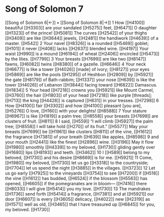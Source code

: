# Song of Solomon 7
[[Song of Solomon 6|←]] • [[Song of Solomon 8|→]]
1 How [[H4100]] beautiful [[H3303]] are your sandaled [[H5275]] feet, [[H6471]] O daughter [[H1323]] of the prince! [[H5081]] The curves [[H2542]] of your thighs [[H3409]] are like [[H3644]] jewels, [[H2481]] the handiwork [[H4639]] of a master. [[H542]] 
2 Your navel [[H8326]] is a rounded [[H5469]] goblet; [[H101]] it never [[H408]] lacks [[H2637]] blended wine. [[H4197]] Your waist [[H990]] is a mound [[H6194]] of wheat [[H2406]] encircled [[H5473]] by the lilies. [[H7799]] 
3 Your breasts [[H7699]] are like two [[H8147]] fawns, [[H6082]] twins [[H8380]] of a gazelle. [[H6646]] 
4 Your neck [[H6677]] is like a tower [[H4026]] [made] of ivory; [[H8127]] your eyes [[H5869]] are like the pools [[H1295]] of Heshbon [[H2809]] by [[H5921]] the gate [[H8179]] of Bath-rabbim; [[H1337]] your nose [[H639]] is like the tower [[H4026]] of Lebanon [[H3844]] facing toward [[H6822]] Damascus. [[H1834]] 
5 Your head [[H7218]] crowns you [[H5921]] like Mount Carmel, [[H3760]] the hair [[H1803]] of your head [[H7218]] like purple [threads]; [[H713]] the king [[H4428]] is captured [[H631]] in your tresses. [[H7298]] 
6 How [[H4100]] fair [[H3302]] and how [[H4100]] pleasant [you are], [[H5276]] O love, [[H160]] with your delights! [[H8588]] 
7 Your stature [[H6967]] is like [[H1819]] a palm tree; [[H8558]] your breasts [[H7699]] are clusters of fruit. [[H811]] 
8 I said, [[H559]] “I will climb [[H5927]] the palm tree; [[H8558]] I will take hold [[H270]] of its fruit.” [[H5577]] May your breasts [[H7699]] be [[H1961]] like clusters [[H811]] of the vine, [[H1612]] the fragrance [[H7381]] of your breath [[H639]] like apples, [[H8598]] 
9 and your mouth [[H2441]] like the finest [[H2896]] wine. [[H3196]] May it flow [[H1980]] smoothly [[H4339]] to my beloved, [[H1730]] gliding gently over [[H1680]] lips [[H8193]] and teeth. [[H3462]] 
10 I [[H589]] belong to my beloved, [[H1730]] and his desire [[H8669]] is for me. [[H5921]] 
11 Come, [[H1980]] my beloved, [[H1730]] let us go [[H3318]] to the countryside; [[H7704]] let us spend the night [[H3885]] in the villages. [[H3723]] 
12 Let us go early [[H7925]] to the vineyards [[H3754]] to see [[H7200]] if [[H518]] the vine [[H1612]] has budded, [[H6524]] if the blossom [[H5563]] has opened, [[H6605]] if the pomegranates are in bloom— [[H7416]] there [[H8033]] I will give [[H5414]] you my love. [[H1730]] 
13 The mandrakes [[H1736]] send forth [[H5414]] a fragrance, [[H7381]] and at [[H5921]] our door [[H6607]] is every [[H3605]] delicacy, [[H4022]] new [[H2319]] as [[H1571]] well as old, [[H3465]] that I have treasured up [[H6845]] for you,  my beloved. [[H1730]] 
